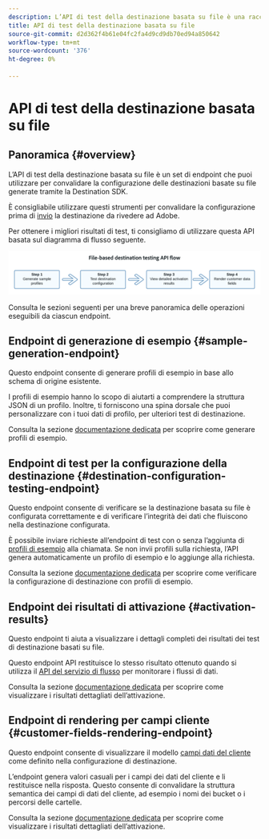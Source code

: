 ```yaml
---
description: L’API di test della destinazione basata su file è una raccolta di endpoint che puoi utilizzare per convalidare la configurazione delle destinazioni basate su file generate tramite la Destination SDK.
title: API di test della destinazione basata su file
source-git-commit: d2d362f4b61e04fc2fa4d9cd9db70ed94a850642
workflow-type: tm+mt
source-wordcount: '376'
ht-degree: 0%

---
```



# API di test della destinazione basata su file

## Panoramica {#overview}

L’API di test della destinazione basata su file è un set di endpoint che puoi utilizzare per convalidare la configurazione delle destinazioni basate su file generate tramite la Destination SDK.

È consigliabile utilizzare questi strumenti per convalidare la configurazione prima di [invio](submit-destination.md) la destinazione da rivedere ad Adobe.

Per ottenere i migliori risultati di test, ti consigliamo di utilizzare questa API basata sul diagramma di flusso seguente.

![Diagramma che mostra il flusso di prova della destinazione consigliato](assets/file-based-testing-flow.png)

Consulta le sezioni seguenti per una breve panoramica delle operazioni eseguibili da ciascun endpoint.

## Endpoint di generazione di esempio {#sample-generation-endpoint}

Questo endpoint consente di generare profili di esempio in base allo schema di origine esistente.

I profili di esempio hanno lo scopo di aiutarti a comprendere la struttura JSON di un profilo. Inoltre, ti forniscono una spina dorsale che puoi personalizzare con i tuoi dati di profilo, per ulteriori test di destinazione.

Consulta la sezione [documentazione dedicata](file-based-sample-profile-generation-api.md) per scoprire come generare profili di esempio.

## Endpoint di test per la configurazione della destinazione {#destination-configuration-testing-endpoint}

Questo endpoint consente di verificare se la destinazione basata su file è configurata correttamente e di verificare l’integrità dei dati che fluiscono nella destinazione configurata.

È possibile inviare richieste all’endpoint di test con o senza l’aggiunta di [profili di esempio](file-based-sample-profile-generation-api.md) alla chiamata. Se non invii profili sulla richiesta, l’API genera automaticamente un profilo di esempio e lo aggiunge alla richiesta.

Consulta la sezione [documentazione dedicata](file-based-destination-testing-api.md) per scoprire come verificare la configurazione di destinazione con profili di esempio.

## Endpoint dei risultati di attivazione {#activation-results}

Questo endpoint ti aiuta a visualizzare i dettagli completi dei risultati dei test di destinazione basati su file.

Questo endpoint API restituisce lo stesso risultato ottenuto quando si utilizza il [API del servizio di flusso](../api/update-destination-dataflows.md) per monitorare i flussi di dati.

Consulta la sezione [documentazione dedicata](file-based-destination-results-api.md) per scoprire come visualizzare i risultati dettagliati dell’attivazione.

## Endpoint di rendering per campi cliente {#customer-fields-rendering-endpoint}

Questo endpoint consente di visualizzare il modello [campi dati del cliente](file-based-destination-configuration.md#customer-data-fields) come definito nella configurazione di destinazione.

L’endpoint genera valori casuali per i campi dei dati del cliente e li restituisce nella risposta. Questo consente di convalidare la struttura semantica dei campi di dati del cliente, ad esempio i nomi dei bucket o i percorsi delle cartelle.

Consulta la sezione [documentazione dedicata](file-based-render-template-api.md) per scoprire come visualizzare i risultati dettagliati dell’attivazione.